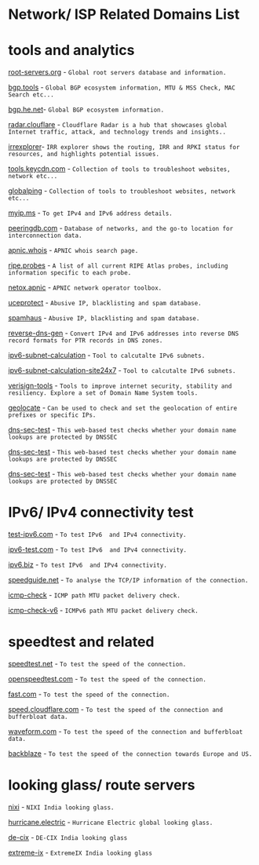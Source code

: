 # Network/ ISP Related Domains List

# tools and analytics
[root-servers.org](https://root-servers.org/) - ```Global root servers database and information.```

[bgp.tools](https://bgp.tools/) - ```Global BGP ecosystem information, MTU & MSS Check, MAC Search etc...```

[bgp.he.net](https://bgp.he.net/)- ```Global BGP ecosystem information.```

[radar.clouflare](https://radar.cloudflare.com/) - ```Cloudflare Radar is a hub that showcases global Internet traffic, attack, and technology trends and insights..```

[irrexplorer](https://irrexplorer.nlnog.net/)- ```IRR explorer shows the routing, IRR and RPKI status for resources, and highlights potential issues.```

[tools.keycdn.com](https://tools.keycdn.com/) - ```Collection of tools to troubleshoot websites, network etc...```

[globalping](https://www.jsdelivr.com/globalping) - ```Collection of tools to troubleshoot websites, network etc...```

[myip.ms](https://myip.ms) - ```To get IPv4 and IPv6 address details.```

[peeringdb.com](https://www.peeringdb.com/) - ```Database of networks, and the go-to location for interconnection data.```

[apnic.whois](https://wq.apnic.net//static/search.html) - ```APNIC whois search page.```

[ripe.probes](https://atlas.ripe.net/probes) - ```A list of all current RIPE Atlas probes, including information specific to each probe.```

[netox.apnic](https://netox.apnic.net/) - ```APNIC network operator toolbox.```

[uceprotect](https://www.uceprotect.net/en/rblcheck.php) - ```Abusive IP, blacklisting and spam database.```

[spamhaus](https://check.spamhaus.org/) - ```Abusive IP, blacklisting and spam database.```

[reverse-dns-gen](https://www.whatsmydns.net/reverse-dns-generator) - ```Convert IPv4 and IPv6 addresses into reverse DNS record formats for PTR records in DNS zones.```

[ipv6-subnet-calculation](https://www.internex.at/de/toolbox/ipv6) - ```Tool to calcutalte IPv6 subnets.```

[ipv6-subnet-calculation-site24x7](https://www.site24x7.com/tools/ipv6-subnetcalculator.html) - ```Tool to calcutalte IPv6 subnets.```

[verisign-tools](https://www.verisign.com/en_US/company-information/verisign-labs/internet-security-tools/index.xhtml) - ```Tools to improve internet security, stability and resiliency. Explore a set of Domain Name System tools.```

[geolocate](https://geolocatemuch.com/) - ```Can be used to check and set the geolocation of entire prefixes or specific IPs.```

[dns-sec-test](https://wander.science/projects/dns/dnssec-resolver-test/) - ```This web-based test checks whether your domain name lookups are protected by DNSSEC```

[dns-sec-test](http://www.dnssec-or-not.com/) - ```This web-based test checks whether your domain name lookups are protected by DNSSEC```

[dns-sec-test](https://internet.nl/connection) - ```This web-based test checks whether your domain name lookups are protected by DNSSEC```



# IPv6/ IPv4 connectivity test
[test-ipv6.com](https://test-ipv6.com/) - ```To test IPv6  and IPv4 connectivity.```

[ipv6-test.com](https://ipv6-test.com/) - ```To test IPv6  and IPv4 connectivity.```

[ipv6.biz](https://ip6.biz/) - ```To test IPv6  and IPv4 connectivity.```

[speedguide.net](http://www.speedguide.net:8080/) - ```To analyse the TCP/IP information of the connection.```

[icmp-check](http://icmpcheck.popcount.org/) - ```ICMP path MTU packet delivery check.```

[icmp-check-v6](http://icmpcheckv6.popcount.org/) - ```ICMPv6 path MTU packet delivery check.```


# speedtest and related
[speedtest.net](https://www.speedtest.net/) - ```To test the speed of the connection.```

[openspeedtest.com](https://openspeedtest.com/) - ```To test the speed of the connection.```

[fast.com](https://fast.com/) - ```To test the speed of the connection.```

[speed.cloudflare.com](https://speed.cloudflare.com/) - ```To test the speed of the connection and bufferbloat data.```

[waveform.com](https://www.waveform.com/tools/bufferbloat) - ```To test the speed of the connection and bufferbloat data.```

[backblaze](https://www.backblaze.com/cloud-backup/resources/speedtest) - ```To test the speed of the connection towards Europe and US.```

# looking glass/ route servers
[nixi](https://lg.nixi.in/) - ```NIXI India looking glass.```

[hurricane.electric](https://lg.he.net/) - ```Hurricane Electric global looking glass.```

[de-cix](https://alice-lg.theixp.net/) - ```DE-CIX India looking glass```

[extreme-ix](https://lg.extreme-ix.org/lg) - ```ExtremeIX India looking glass```

